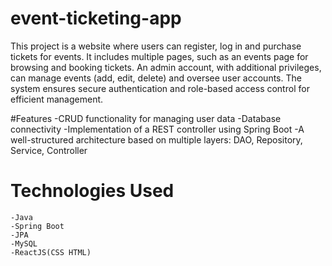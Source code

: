 # event-ticketing-app
 This project is a website where users can register,
 log in and purchase tickets for events. It includes multiple pages, such
 as an events page for browsing and booking tickets. An admin
 account, with additional privileges, can manage events (add, edit,
 delete) and oversee user accounts. The system ensures secure
 authentication and role-based access control for efficient
 management.

#Features
	-CRUD functionality for managing user data
	-Database connectivity
	-Implementation of a REST controller using Spring Boot
	-A well-structured architecture based on multiple layers: DAO, Repository, Service, Controller

# Technologies Used
	-Java
	-Spring Boot
	-JPA
	-MySQL
	-ReactJS(CSS HTML)
	

